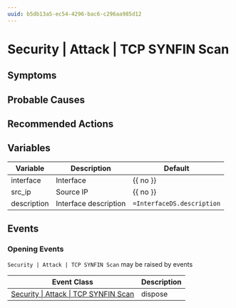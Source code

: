```yaml
---
uuid: b5db13a5-ec54-4296-bac6-c296aa985d12
---
```

# Security | Attack | TCP SYNFIN Scan

## Symptoms

## Probable Causes

## Recommended Actions

## Variables

Variable | Description | Default
--- | --- | ---
interface | Interface | {{ no }}
src_ip | Source IP | {{ no }}
description | Interface description | `=InterfaceDS.description`

## Events

### Opening Events
`Security | Attack | TCP SYNFIN Scan` may be raised by events

Event Class | Description
--- | ---
[Security \| Attack \| TCP SYNFIN Scan](../../../event-classes/security/attack/tcp-synfin-scan.md) | dispose
